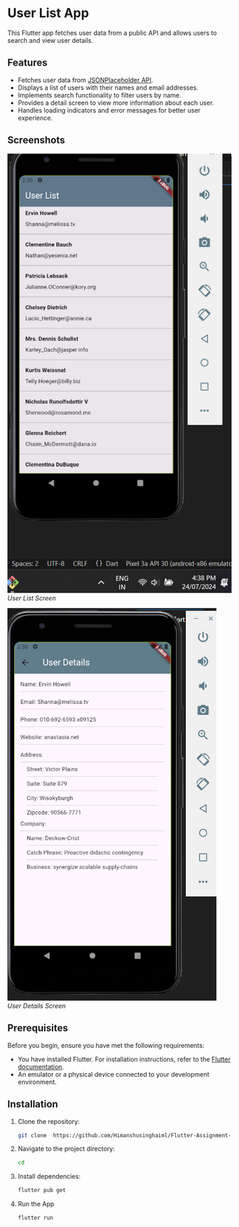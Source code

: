 # User List App

This Flutter app fetches user data from a public API and allows users to search and view user details.

## Features

- Fetches user data from [JSONPlaceholder API](https://jsonplaceholder.typicode.com/users).
- Displays a list of users with their names and email addresses.
- Implements search functionality to filter users by name.
- Provides a detail screen to view more information about each user.
- Handles loading indicators and error messages for better user experience.

## Screenshots

![User List](https://github.com/Himanshusinghaiml/Flutter-Assignment-Scrips/blob/master/assets/images/screen1.png)
*User List Screen*

![User Details](https://github.com/Himanshusinghaiml/Flutter-Assignment-Scrips/blob/master/assets/images/screen2.png)
*User Details Screen*

## Prerequisites

Before you begin, ensure you have met the following requirements:
- You have installed Flutter. For installation instructions, refer to the [Flutter documentation](https://flutter.dev/docs/get-started/install).
- An emulator or a physical device connected to your development environment.

## Installation

1. Clone the repository:

   ```bash
   git clone  https://github.com/Himanshusinghaiml/Flutter-Assignment-Scrips.git
2. Navigate to the project directory:
    ```bash
    cd 
3. Install dependencies:
   
   ```bash
   flutter pub get
4. Run the App
   
   ```bash
   flutter run
   
